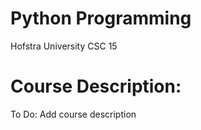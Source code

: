 # Python Programming 
Hofstra University CSC 15 

# Course Description:

To Do: Add course description 
